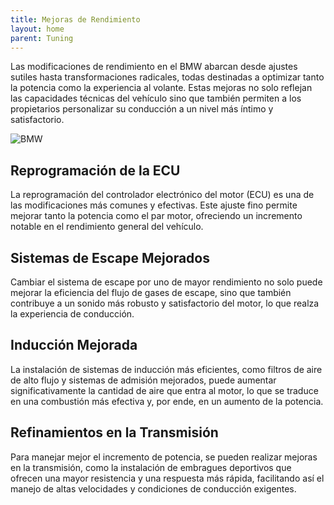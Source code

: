 ```yaml
---
title: Mejoras de Rendimiento
layout: home
parent: Tuning
---
```

Las modificaciones de rendimiento en el BMW abarcan desde ajustes sutiles hasta transformaciones radicales, todas destinadas a optimizar tanto la potencia como la experiencia al volante. Estas mejoras no solo reflejan las capacidades técnicas del vehículo sino que también permiten a los propietarios personalizar su conducción a un nivel más íntimo y satisfactorio.

![BMW](https://espirituracer.com/archivos/2023/11/bmw-e46-m3-v10-s85-driftworks4.webp)

## Reprogramación de la ECU
La reprogramación del controlador electrónico del motor (ECU) es una de las modificaciones más comunes y efectivas. Este ajuste fino permite mejorar tanto la potencia como el par motor, ofreciendo un incremento notable en el rendimiento general del vehículo.

## Sistemas de Escape Mejorados
Cambiar el sistema de escape por uno de mayor rendimiento no solo puede mejorar la eficiencia del flujo de gases de escape, sino que también contribuye a un sonido más robusto y satisfactorio del motor, lo que realza la experiencia de conducción.

## Inducción Mejorada
La instalación de sistemas de inducción más eficientes, como filtros de aire de alto flujo y sistemas de admisión mejorados, puede aumentar significativamente la cantidad de aire que entra al motor, lo que se traduce en una combustión más efectiva y, por ende, en un aumento de la potencia.

## Refinamientos en la Transmisión
Para manejar mejor el incremento de potencia, se pueden realizar mejoras en la transmisión, como la instalación de embragues deportivos que ofrecen una mayor resistencia y una respuesta más rápida, facilitando así el manejo de altas velocidades y condiciones de conducción exigentes.
